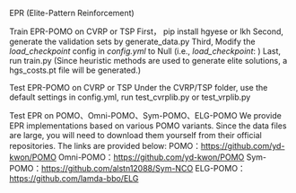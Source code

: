EPR (Elite-Pattern Reinforcement) 

Train EPR-POMO on CVRP or TSP
First， pip install hgyese or lkh
Second, generate the validation sets by generate_data.py
Third, Modify the *load_checkpoint* config in *config.yml* to Null (i.e., *load_checkpoint*: )
Last, run train.py (Since heuristic methods are used to generate elite solutions, a hgs_costs.pt file will be generated.)

Test EPR-POMO on CVRP or TSP
Under the CVRP/TSP folder, use the default settings in config.yml, 
run test_cvrplib.py or test_vrplib.py

Test EPR on POMO、Omni-POMO、Sym-POMO、ELG-POMO
We provide EPR implementations based on various POMO variants. Since the data files are large, you will need to download them yourself from their official repositories. The links are provided below:
POMO：https://github.com/yd-kwon/POMO
Omni-POMO：https://github.com/yd-kwon/POMO
Sym-POMO：https://github.com/alstn12088/Sym-NCO
ELG-POMO：https://github.com/lamda-bbo/ELG
